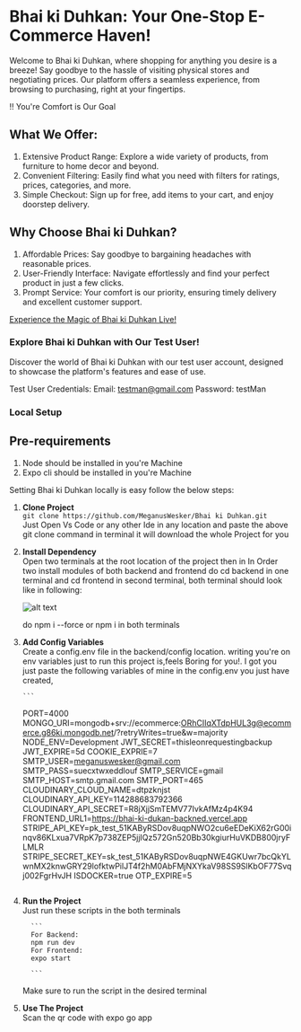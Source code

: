 # Bhai ki Duhkan: Your One-Stop E-Commerce Haven!

Welcome to Bhai ki Duhkan, where shopping for anything you desire is a breeze! Say goodbye to the hassle of visiting physical stores and negotiating prices. Our platform offers a seamless experience, from browsing to purchasing, right at your fingertips.

!! You're Comfort is Our Goal

## What We Offer:

1. Extensive Product Range: Explore a wide variety of products, from furniture to home decor and beyond.
2. Convenient Filtering: Easily find what you need with filters for ratings, prices, categories, and more.
3. Simple Checkout: Sign up for free, add items to your cart, and enjoy doorstep delivery.

## Why Choose Bhai ki Duhkan?

1. Affordable Prices: Say goodbye to bargaining headaches with reasonable prices.
2. User-Friendly Interface: Navigate effortlessly and find your perfect product in just a few clicks.
3. Prompt Service: Your comfort is our priority, ensuring timely delivery and excellent customer support.

[Experience the Magic of Bhai ki Duhkan Live!](https://drive.google.com/file/d/14Z_Zlac8gy297t7QulyC5fn_l2oou1yC/view)

### Explore Bhai ki Duhkan with Our Test User!

Discover the world of Bhai ki Duhkan with our test user account, designed to showcase the platform's features and ease of use.

Test User Credentials:
Email: testman@gmail.com
Password: testMan

### Local Setup

## Pre-requirements

1. Node should be installed in you're Machine
2. Expo cli should be installed in you're Machine

Setting Bhai ki Duhkan locally is easy follow the below steps:

1.  **Clone Project** <br>
    `git clone https://github.com/MeganusWesker/Bhai ki Duhkan.git` <br> Just Open Vs Code or any other Ide in any location and paste the above git clone command in terminal it will
    download the whole Project for you
2.  **Install Dependency**<br>
    Open two terminals at the root location of the project then in In Order two install modules of both backend and frontend do cd backend in one terminal and cd frontend in second terminal, both terminal should look like in following:

    ![alt text](image.png)

    do npm i --force or npm i in both terminals

3.  **Add Config Variables**<br>
    Create a config.env file in the backend/config location. writing you're on env variables just to run this project is,feels Boring for you!. I got you just paste the following variables of mine in the config.env you just have created,
    <br>

        ```

    PORT=4000
    MONGO_URI=mongodb+srv://ecommerce:ORhCIIqXTdpHUL3g@ecommerce.g86ki.mongodb.net/?retryWrites=true&w=majority
    NODE_ENV=Development
    JWT_SECRET=thisleonrequestingbackup
    JWT_EXPIRE=5d
    COOKIE_EXPRIE=7
    SMTP_USER=meganuswesker@gmail.com
    SMTP_PASS=suecxtwxeddlouf
    SMTP_SERVICE=gmail
    SMTP_HOST=smtp.gmail.com
    SMTP_PORT=465
    CLOUDINARY_CLOUD_NAME=dtpzknjst
    CLOUDINARY_API_KEY=114288683792366
    CLOUDINARY_API_SECRET=R8jXjjSmTEMV77IvkAfMz4p4K94
    FRONTEND_URL1=https://bhai-ki-dukan-backned.vercel.app
    STRIPE_API_KEY=pk_test_51KAByRSDov8uqpNWO2cu6eEDeKiX62rG00inqv86KLxua7VRpK7p738ZEP5jjIQz572Gn520Bb30kgiurHuVKDB800jryFLMLR
    STRIPE_SECRET_KEY=sk_test_51KAByRSDov8uqpNWE4GKUwr7bcQkYLwnMX2knwGRY29lofktwPilJT4f2hM0AbFMjNXYkaV98SS9SlKbOF77Svqj002FgrHvJH
    ISDOCKER=true
    OTP_EXPIRE=5

    ```

    ```

4.  **Run the Project** <br>
    Just run these scripts in the both terminals

          ```
          For Backend:
          npm run dev
          For Frontend:
          expo start

          ```

    Make sure to run the script in the desired terminal

5.  **Use The Project** <br>
    Scan the qr code with expo go app
